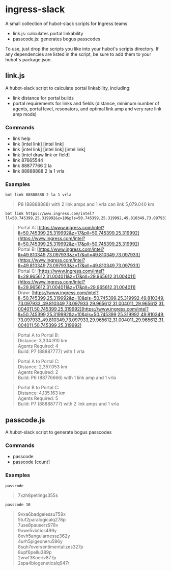 # ingress-slack

A small collection of hubot-slack scripts for Ingress teams

 * link.js: calculates portal linkability
 * passcode.js: generates bogus passcodes

To use, just drop the scripts you like into your hubot's scripts directory. If any dependencies
are listed in the script, be sure to add them to your hubot's package.json.

## link.js

A hubot-slack script to calculate portal linkability, including:

 * link distance for portal builds
 * portal requirements for links and fields (distance, minimum number of agents, portal level, resonators, and optimal link amp and very rare link amp mods)

### Commands

 * link help
 * link [intel link] [intel link]
 * link [intel link] [intel link] [intel link]
 * link [intel draw link or field]
 * link 87665544
 * link 88877766 2 la
 * link 88888888 2 la 1 vrla


### Examples

    bot link 88888888 2 la 1 vrla

> P8 (88888888) with 2 link amps and 1 vrla can link 5,079.040 km

    bot link https://www.ingress.com/intel?ll=50.745399,25.319992&z=10&pls=50.745399,25.319992,49.810349,73.097933_49.810349,73.097933,29.965612,31.004011_29.965612,31.004011,50.745399,25.319992

> Portal A: [https://www.ingress.com/intel?ll=50.745399,25.319992&z=17&pll=50.745399,25.319992](https://www.ingress.com/intel?ll=50.745399,25.319992&z=17&pll=50.745399,25.319992)   
Portal B: [https://www.ingress.com/intel?ll=49.810349,73.097933&z=17&pll=49.810349,73.097933](https://www.ingress.com/intel?ll=49.810349,73.097933&z=17&pll=49.810349,73.097933)   
Portal C: [https://www.ingress.com/intel?ll=29.965612,31.004011&z=17&pll=29.965612,31.004011](https://www.ingress.com/intel?ll=29.965612,31.004011&z=17&pll=29.965612,31.004011)   
Draw: [https://www.ingress.com/intel?ll=50.745399,25.319992&z=10&pls=50.745399,25.319992,49.810349,73.097933_49.810349,73.097933,29.965612,31.004011_29.965612,31.004011,50.745399,25.319992](https://www.ingress.com/intel?ll=50.745399,25.319992&z=10&pls=50.745399,25.319992,49.810349,73.097933_49.810349,73.097933,29.965612,31.004011_29.965612,31.004011,50.745399,25.319992)   

> Portal A to Portal B:   
Distance: 3,334.910 km   
Agents Required: 4   
Build: P7 (88887777) with 1 vrla   

> Portal A to Portal C:   
Distance: 2,357.053 km   
Agents Required: 2   
Build: P6 (88776666) with 1 link amp and 1 vrla   

> Portal B to Portal C:   
Distance: 4,135.163 km   
Agents Required: 5   
Build: P7 (88888777) with 2 link amps and 1 vrla   

## passcode.js

A hubot-slack script to generate bogus passcodes

### Commands

 * passcode
 * passcode [count]

### Examples

    passcode

> 7xzh8petlings355s

    passcode 10

> 9vxa6badgelessu759x   
5tuf2paralogicalq278p   
7use8pauserz978v   
9uwe5viatics499y   
8xvh5angularnessz362y   
4urh5pigeoneru596y   
8sqh7oversentimentalizes327p   
8upf6pellu389p   
2wwf3Koeriv877p   
2spa4biogeneticalq947r

